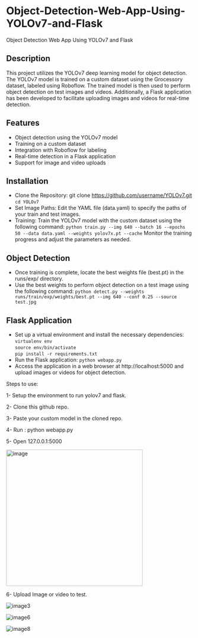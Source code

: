# Object-Detection-Web-App-Using-YOLOv7-and-Flask

Object Detection Web App Using YOLOv7 and Flask

## Description

This project utilizes the YOLOv7 deep learning model for object detection. The YOLOv7 model is trained on a custom dataset using the Grocessory dataset, labeled using Roboflow. The trained model is then used to perform object detection on test images and videos. Additionally, a Flask application has been developed to facilitate uploading images and videos for real-time detection.

## Features
- Object detection using the YOLOv7 model
- Training on a custom dataset
- Integration with Roboflow for labeling
- Real-time detection in a Flask application
- Support for image and video uploads

## Installation
- Clone the Repository: git clone https://github.com/username/YOLOv7.git
`cd YOLOv7`
- Set Image Paths: Edit the YAML file (data.yaml) to specify the paths of your train and test images.
- Training: Train the YOLOv7 model with the custom dataset using the following command:
`python train.py --img 640 --batch 16 --epochs 50 --data data.yaml --weights yolov7x.pt --cache`
Monitor the training progress and adjust the parameters as needed.

## Object Detection
- Once training is complete, locate the best weights file (best.pt) in the runs/exp/ directory.
- Use the best weights to perform object detection on a test image using the following command:
`python detect.py --weights runs/train/exp/weights/best.pt --img 640 --conf 0.25 --source test.jpg`

## Flask Application
- Set up a virtual environment and install the necessary dependencies:
`virtualenv env` \
`source env/bin/activate` \
`pip install -r requirements.txt`
- Run the Flask application:
`python webapp.py`
- Access the application in a web browser at http://localhost:5000 and upload images or videos for object detection.

Steps to use:

1- Setup the environment to run yolov7 and flask.

2- Clone this github repo.

3- Paste your custom model in the cloned repo.

4- Run :  python webapp.py

5- Open 127.0.0.1:5000

<img width="368" alt="image" src="https://github.com/SravaniThota96/DeepLearning/assets/111466561/6c48e38c-8291-4c33-a8de-b4d5ced8a03a">


6- Upload Image or video to test.

![image3](https://github.com/SravaniThota96/DeepLearning/assets/111466561/3fc38386-afd1-4e86-a01b-7663ec62ef56)

![image6](https://github.com/SravaniThota96/DeepLearning/assets/111466561/17fc7359-865e-4464-8c38-ab0dcf0aa42a)

![image8](https://github.com/SravaniThota96/DeepLearning/assets/111466561/34d016b3-1717-4c6f-9895-bc04df282e8f)



